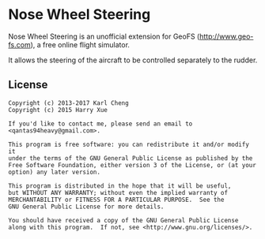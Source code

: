 Nose Wheel Steering
===================

Nose Wheel Steering is an unofficial extension for GeoFS
(http://www.geo-fs.com), a free online flight simulator.

It allows the steering of the aircraft to be controlled separately to the
rudder.

License
-------

    Copyright (c) 2013-2017 Karl Cheng
    Copyright (c) 2015 Harry Xue

    If you'd like to contact me, please send an email to
    <qantas94heavy@gmail.com>.

    This program is free software: you can redistribute it and/or modify it
    under the terms of the GNU General Public License as published by the
    Free Software Foundation, either version 3 of the License, or (at your
    option) any later version.

    This program is distributed in the hope that it will be useful,
    but WITHOUT ANY WARRANTY; without even the implied warranty of
    MERCHANTABILITY or FITNESS FOR A PARTICULAR PURPOSE.  See the
    GNU General Public License for more details.

    You should have received a copy of the GNU General Public License
    along with this program.  If not, see <http://www.gnu.org/licenses/>.
